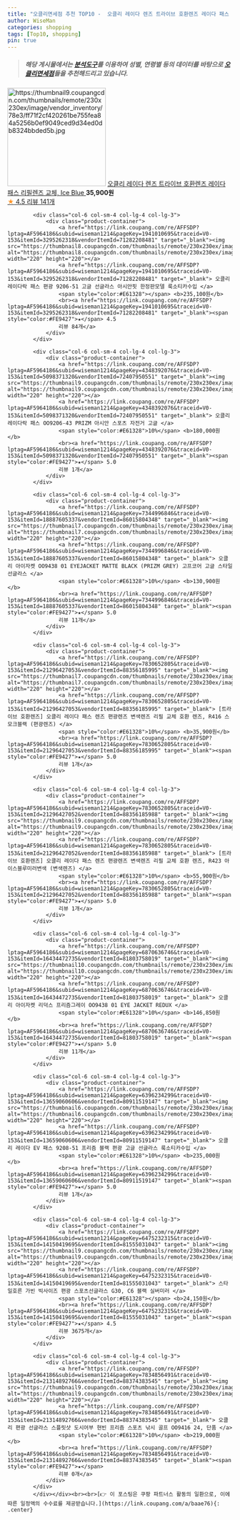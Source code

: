 ```yaml
---
title: "오클리면세점 추천 TOP10 -  오클리 레이다 렌즈 트라이브 호환렌즈 레이다 패스 리필렌즈 교체, Ice Blue "
author: WiseMan
categories: shopping
tags: [Top10, shopping]
pin: true
---
```


> ##### 해당 게시물에서는 [**분석도구**](https://itemscout.io/)를 이용하여 **성별**, **연령별** 등의 데이터를 바탕으로 [**오클리면세점**](https://link.coupang.com/a/baae76)들을 추천해드리고 있습니다.
<div class="container"><div class="row">
            <div class="col-6 col-sm-4 col-lg-4 col-lg-3">
                <div class="product-container">
                    <a href="https://link.coupang.com/re/AFFSDP?lptag=AF5964186&subid=wiseman1214&pageKey=5850056701&traceid=V0-153&itemId=10176844040&vendorItemId=77459708572" target="_blank"><img src="https://thumbnail9.coupangcdn.com/thumbnails/remote/230x230ex/image/vendor_inventory/78e3/ff71f2cf420261be755fea84a5256b0ef9049ced9d34ed0db8324bbded5b.jpg" alt="https://thumbnail9.coupangcdn.com/thumbnails/remote/230x230ex/image/vendor_inventory/78e3/ff71f2cf420261be755fea84a5256b0ef9049ced9d34ed0db8324bbded5b.jpg" width="220" height="220"></a>
                    <a href="https://link.coupang.com/re/AFFSDP?lptag=AF5964186&subid=wiseman1214&pageKey=5850056701&traceid=V0-153&itemId=10176844040&vendorItemId=77459708572" target="_blank"> 오클리 레이다 렌즈 트라이브 호환렌즈 레이다 패스 리필렌즈 교체, Ice Blue </a>
                    <span style="color:#E61328"></span> <b>35,900원</b>
                    <br><a href="https://link.coupang.com/re/AFFSDP?lptag=AF5964186&subid=wiseman1214&pageKey=5850056701&traceid=V0-153&itemId=10176844040&vendorItemId=77459708572" target="_blank"><span style="color:#FE9427">★</span> 4.5
                    리뷰 141개</a>
                </div>
            </div>
            
            <div class="col-6 col-sm-4 col-lg-4 col-lg-3">
                <div class="product-container">
                    <a href="https://link.coupang.com/re/AFFSDP?lptag=AF5964186&subid=wiseman1214&pageKey=1941010695&traceid=V0-153&itemId=3295262318&vendorItemId=71282208481" target="_blank"><img src="https://thumbnail8.coupangcdn.com/thumbnails/remote/230x230ex/image/vendor_inventory/de9c/01cd82deafd8ccc4e4024ba7fb8021786aeae25d96aa4f37a8d44b8dd68a.JPG" alt="https://thumbnail8.coupangcdn.com/thumbnails/remote/230x230ex/image/vendor_inventory/de9c/01cd82deafd8ccc4e4024ba7fb8021786aeae25d96aa4f37a8d44b8dd68a.JPG" width="220" height="220"></a>
                    <a href="https://link.coupang.com/re/AFFSDP?lptag=AF5964186&subid=wiseman1214&pageKey=1941010695&traceid=V0-153&itemId=3295262318&vendorItemId=71282208481" target="_blank"> 오클리 레이다락 패스 편광 9206-51 고글 선글라스 아시안핏 한정판모델 룩소티카수입 </a>
                    <span style="color:#E61328"></span> <b>235,100원</b>
                    <br><a href="https://link.coupang.com/re/AFFSDP?lptag=AF5964186&subid=wiseman1214&pageKey=1941010695&traceid=V0-153&itemId=3295262318&vendorItemId=71282208481" target="_blank"><span style="color:#FE9427">★</span> 4.5
                    리뷰 84개</a>
                </div>
            </div>
            
            <div class="col-6 col-sm-4 col-lg-4 col-lg-3">
                <div class="product-container">
                    <a href="https://link.coupang.com/re/AFFSDP?lptag=AF5964186&subid=wiseman1214&pageKey=4348392076&traceid=V0-153&itemId=5098371320&vendorItemId=72407950551" target="_blank"><img src="https://thumbnail9.coupangcdn.com/thumbnails/remote/230x230ex/image/vendor_inventory/378d/194232d93b2fb809395cd4be190173cf38dc2777a82dfc451e40cc8e88ab.jpeg" alt="https://thumbnail9.coupangcdn.com/thumbnails/remote/230x230ex/image/vendor_inventory/378d/194232d93b2fb809395cd4be190173cf38dc2777a82dfc451e40cc8e88ab.jpeg" width="220" height="220"></a>
                    <a href="https://link.coupang.com/re/AFFSDP?lptag=AF5964186&subid=wiseman1214&pageKey=4348392076&traceid=V0-153&itemId=5098371320&vendorItemId=72407950551" target="_blank"> 오클리 레이다락 패스 OO9206-43 PRIZM 아시안 스포츠 자전거 고글 </a>
                    <span style="color:#E61328">10%</span> <b>180,000원</b>
                    <br><a href="https://link.coupang.com/re/AFFSDP?lptag=AF5964186&subid=wiseman1214&pageKey=4348392076&traceid=V0-153&itemId=5098371320&vendorItemId=72407950551" target="_blank"><span style="color:#FE9427">★</span> 5.0
                    리뷰 1개</a>
                </div>
            </div>
            
            <div class="col-6 col-sm-4 col-lg-4 col-lg-3">
                <div class="product-container">
                    <a href="https://link.coupang.com/re/AFFSDP?lptag=AF5964186&subid=wiseman1214&pageKey=7344996846&traceid=V0-153&itemId=18887605337&vendorItemId=86015804348" target="_blank"><img src="https://thumbnail7.coupangcdn.com/thumbnails/remote/230x230ex/image/vendor_inventory/95a4/341e53a27bfde0c30415a0f0eb604e3dfa98ec53f674b00de2bb9d798288.jpg" alt="https://thumbnail7.coupangcdn.com/thumbnails/remote/230x230ex/image/vendor_inventory/95a4/341e53a27bfde0c30415a0f0eb604e3dfa98ec53f674b00de2bb9d798288.jpg" width="220" height="220"></a>
                    <a href="https://link.coupang.com/re/AFFSDP?lptag=AF5964186&subid=wiseman1214&pageKey=7344996846&traceid=V0-153&itemId=18887605337&vendorItemId=86015804348" target="_blank"> 오클리 아이자켓 OO9438 01 EYEJACKET MATTE BLACK (PRIZM GREY) 고프코어 고글 스타일 선글라스 </a>
                    <span style="color:#E61328">10%</span> <b>130,900원</b>
                    <br><a href="https://link.coupang.com/re/AFFSDP?lptag=AF5964186&subid=wiseman1214&pageKey=7344996846&traceid=V0-153&itemId=18887605337&vendorItemId=86015804348" target="_blank"><span style="color:#FE9427">★</span> 5.0
                    리뷰 11개</a>
                </div>
            </div>
            
            <div class="col-6 col-sm-4 col-lg-4 col-lg-3">
                <div class="product-container">
                    <a href="https://link.coupang.com/re/AFFSDP?lptag=AF5964186&subid=wiseman1214&pageKey=7830652805&traceid=V0-153&itemId=21296427053&vendorItemId=88356185995" target="_blank"><img src="https://thumbnail7.coupangcdn.com/thumbnails/remote/230x230ex/image/vendor_inventory/2c8e/0e5c47bc8b60220a2329a84faf7fc8a11acfae8a7ff7604847f433af17be.jpg" alt="https://thumbnail7.coupangcdn.com/thumbnails/remote/230x230ex/image/vendor_inventory/2c8e/0e5c47bc8b60220a2329a84faf7fc8a11acfae8a7ff7604847f433af17be.jpg" width="220" height="220"></a>
                    <a href="https://link.coupang.com/re/AFFSDP?lptag=AF5964186&subid=wiseman1214&pageKey=7830652805&traceid=V0-153&itemId=21296427053&vendorItemId=88356185995" target="_blank"> [트라이브 호환렌즈] 오클리 레이다 패스 렌즈 편광렌즈 변색렌즈 리필 교체 호환 렌즈, R416 스모크블랙 (편광렌즈) </a>
                    <span style="color:#E61328">10%</span> <b>35,900원</b>
                    <br><a href="https://link.coupang.com/re/AFFSDP?lptag=AF5964186&subid=wiseman1214&pageKey=7830652805&traceid=V0-153&itemId=21296427053&vendorItemId=88356185995" target="_blank"><span style="color:#FE9427">★</span> 5.0
                    리뷰 1개</a>
                </div>
            </div>
            
            <div class="col-6 col-sm-4 col-lg-4 col-lg-3">
                <div class="product-container">
                    <a href="https://link.coupang.com/re/AFFSDP?lptag=AF5964186&subid=wiseman1214&pageKey=7830652805&traceid=V0-153&itemId=21296427052&vendorItemId=88356185988" target="_blank"><img src="https://thumbnail9.coupangcdn.com/thumbnails/remote/230x230ex/image/vendor_inventory/68b6/8fb994bc5a316342d62014f575ea1850f4e9a613c1c32108164eea5248a4.jpg" alt="https://thumbnail9.coupangcdn.com/thumbnails/remote/230x230ex/image/vendor_inventory/68b6/8fb994bc5a316342d62014f575ea1850f4e9a613c1c32108164eea5248a4.jpg" width="220" height="220"></a>
                    <a href="https://link.coupang.com/re/AFFSDP?lptag=AF5964186&subid=wiseman1214&pageKey=7830652805&traceid=V0-153&itemId=21296427052&vendorItemId=88356185988" target="_blank"> [트라이브 호환렌즈] 오클리 레이다 패스 렌즈 편광렌즈 변색렌즈 리필 교체 호환 렌즈, R423 아이스블루미러변색 (변색렌즈) </a>
                    <span style="color:#E61328">10%</span> <b>55,900원</b>
                    <br><a href="https://link.coupang.com/re/AFFSDP?lptag=AF5964186&subid=wiseman1214&pageKey=7830652805&traceid=V0-153&itemId=21296427052&vendorItemId=88356185988" target="_blank"><span style="color:#FE9427">★</span> 5.0
                    리뷰 1개</a>
                </div>
            </div>
            
            <div class="col-6 col-sm-4 col-lg-4 col-lg-3">
                <div class="product-container">
                    <a href="https://link.coupang.com/re/AFFSDP?lptag=AF5964186&subid=wiseman1214&pageKey=6870636746&traceid=V0-153&itemId=16434472735&vendorItemId=81803758019" target="_blank"><img src="https://thumbnail10.coupangcdn.com/thumbnails/remote/230x230ex/image/vendor_inventory/24f9/8d863e60a931949c171c27d3fa1e01abdb74e4a74b715256d7190a327683.jpg" alt="https://thumbnail10.coupangcdn.com/thumbnails/remote/230x230ex/image/vendor_inventory/24f9/8d863e60a931949c171c27d3fa1e01abdb74e4a74b715256d7190a327683.jpg" width="220" height="220"></a>
                    <a href="https://link.coupang.com/re/AFFSDP?lptag=AF5964186&subid=wiseman1214&pageKey=6870636746&traceid=V0-153&itemId=16434472735&vendorItemId=81803758019" target="_blank"> 오클리 아이자켓 리덕스 프리즘그레이 OO9438 01 EYE JACKET REDUX </a>
                    <span style="color:#E61328">10%</span> <b>146,850원</b>
                    <br><a href="https://link.coupang.com/re/AFFSDP?lptag=AF5964186&subid=wiseman1214&pageKey=6870636746&traceid=V0-153&itemId=16434472735&vendorItemId=81803758019" target="_blank"><span style="color:#FE9427">★</span> 5.0
                    리뷰 11개</a>
                </div>
            </div>
            
            <div class="col-6 col-sm-4 col-lg-4 col-lg-3">
                <div class="product-container">
                    <a href="https://link.coupang.com/re/AFFSDP?lptag=AF5964186&subid=wiseman1214&pageKey=6396234299&traceid=V0-153&itemId=13659060606&vendorItemId=80911519147" target="_blank"><img src="https://thumbnail6.coupangcdn.com/thumbnails/remote/230x230ex/image/vendor_inventory/580f/7bc925ba4b25bb73c0a4baa427d33da9f3efb64f66faa4eeafaf4b4b8f3e.jpg" alt="https://thumbnail6.coupangcdn.com/thumbnails/remote/230x230ex/image/vendor_inventory/580f/7bc925ba4b25bb73c0a4baa427d33da9f3efb64f66faa4eeafaf4b4b8f3e.jpg" width="220" height="220"></a>
                    <a href="https://link.coupang.com/re/AFFSDP?lptag=AF5964186&subid=wiseman1214&pageKey=6396234299&traceid=V0-153&itemId=13659060606&vendorItemId=80911519147" target="_blank"> 오클리 레이다 EV 패스 9208-51 프리즘 블랙 편광 고글 선글라스 룩소티카수입 </a>
                    <span style="color:#E61328">10%</span> <b>235,000원</b>
                    <br><a href="https://link.coupang.com/re/AFFSDP?lptag=AF5964186&subid=wiseman1214&pageKey=6396234299&traceid=V0-153&itemId=13659060606&vendorItemId=80911519147" target="_blank"><span style="color:#FE9427">★</span> 5.0
                    리뷰 1개</a>
                </div>
            </div>
            
            <div class="col-6 col-sm-4 col-lg-4 col-lg-3">
                <div class="product-container">
                    <a href="https://link.coupang.com/re/AFFSDP?lptag=AF5964186&subid=wiseman1214&pageKey=6475232315&traceid=V0-153&itemId=14150419695&vendorItemId=81555031043" target="_blank"><img src="https://thumbnail9.coupangcdn.com/thumbnails/remote/230x230ex/image/vendor_inventory/d22e/46fa9c4c6d26394018fb6ddf16ddbc42b7c340960373691a20c5efdf8927.JPG" alt="https://thumbnail9.coupangcdn.com/thumbnails/remote/230x230ex/image/vendor_inventory/d22e/46fa9c4c6d26394018fb6ddf16ddbc42b7c340960373691a20c5efdf8927.JPG" width="220" height="220"></a>
                    <a href="https://link.coupang.com/re/AFFSDP?lptag=AF5964186&subid=wiseman1214&pageKey=6475232315&traceid=V0-153&itemId=14150419695&vendorItemId=81555031043" target="_blank"> 스타일호른 가빈 빅사이즈 편광 스포츠선글라스 G30, C6 블랙 실버미러 </a>
                    <span style="color:#E61328"></span> <b>24,150원</b>
                    <br><a href="https://link.coupang.com/re/AFFSDP?lptag=AF5964186&subid=wiseman1214&pageKey=6475232315&traceid=V0-153&itemId=14150419695&vendorItemId=81555031043" target="_blank"><span style="color:#FE9427">★</span> 4.5
                    리뷰 3675개</a>
                </div>
            </div>
            
            <div class="col-6 col-sm-4 col-lg-4 col-lg-3">
                <div class="product-container">
                    <a href="https://link.coupang.com/re/AFFSDP?lptag=AF5964186&subid=wiseman1214&pageKey=7834856491&traceid=V0-153&itemId=21314892766&vendorItemId=88374383545" target="_blank"><img src="https://thumbnail9.coupangcdn.com/thumbnails/remote/230x230ex/image/vendor_inventory/69ff/5fe0f18bc6601159231850aa0e7c88f4a62308bf6232a3d36acba566cf28.jpg" alt="https://thumbnail9.coupangcdn.com/thumbnails/remote/230x230ex/image/vendor_inventory/69ff/5fe0f18bc6601159231850aa0e7c88f4a62308bf6232a3d36acba566cf28.jpg" width="220" height="220"></a>
                    <a href="https://link.coupang.com/re/AFFSDP?lptag=AF5964186&subid=wiseman1214&pageKey=7834856491&traceid=V0-153&itemId=21314892766&vendorItemId=88374383545" target="_blank"> 오클리 편광 선글라스 스플릿샷 도시어부 현빈 프리즘 스포츠 낚시 골프 OO9416 24, 단품 </a>
                    <span style="color:#E61328">10%</span> <b>219,000원</b>
                    <br><a href="https://link.coupang.com/re/AFFSDP?lptag=AF5964186&subid=wiseman1214&pageKey=7834856491&traceid=V0-153&itemId=21314892766&vendorItemId=88374383545" target="_blank"><span style="color:#FE9427">★</span> 
                    리뷰 0개</a>
                </div>
            </div>
            </div></div><br><br>[👉 이 포스팅은 쿠팡 파트너스 활동의 일환으로, 이에 따른 일정액의 수수료를 제공받습니다.](https://link.coupang.com/a/baae76){: .center}